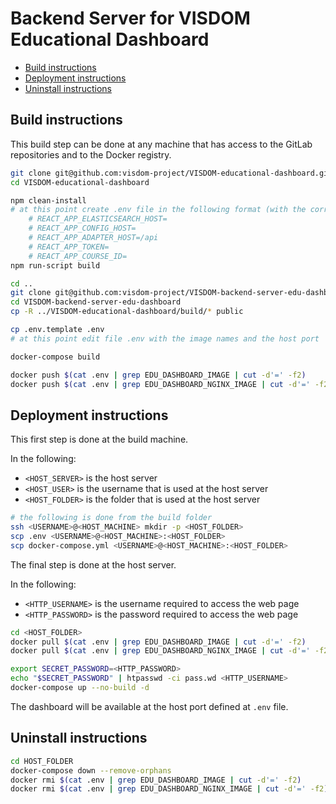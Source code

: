 # Backend Server for VISDOM Educational Dashboard

<!-- no toc -->
- [Build instructions](#build-instructions)
- [Deployment instructions](#deployment-instructions)
- [Uninstall instructions](#uninstall-instructions)

## Build instructions

This build step can be done at any machine that has access to the GitLab repositories and to the Docker registry.

```bash
git clone git@github.com:visdom-project/VISDOM-educational-dashboard.git
cd VISDOM-educational-dashboard

npm clean-install
# at this point create .env file in the following format (with the correct values for the variables)
    # REACT_APP_ELASTICSEARCH_HOST=
    # REACT_APP_CONFIG_HOST=
    # REACT_APP_ADAPTER_HOST=/api
    # REACT_APP_TOKEN=
    # REACT_APP_COURSE_ID=
npm run-script build

cd ..
git clone git@github.com:visdom-project/VISDOM-backend-server-edu-dashboard.git
cd VISDOM-backend-server-edu-dashboard
cp -R ../VISDOM-educational-dashboard/build/* public

cp .env.template .env
# at this point edit file .env with the image names and the host port

docker-compose build

docker push $(cat .env | grep EDU_DASHBOARD_IMAGE | cut -d'=' -f2)
docker push $(cat .env | grep EDU_DASHBOARD_NGINX_IMAGE | cut -d'=' -f2)
```

## Deployment instructions

This first step is done at the build machine.

In the following:

- `<HOST_SERVER>` is the host server
- `<HOST_USER>` is the username that is used at the host server
- `<HOST_FOLDER>` is the folder that is used at the host server

```bash
# the following is done from the build folder
ssh <USERNAME>@<HOST_MACHINE> mkdir -p <HOST_FOLDER>
scp .env <USERNAME>@<HOST_MACHINE>:<HOST_FOLDER>
scp docker-compose.yml <USERNAME>@<HOST_MACHINE>:<HOST_FOLDER>
```

The final step is done at the host server.

In the following:

- `<HTTP_USERNAME>` is the username required to access the web page
- `<HTTP_PASSWORD>` is the password required to access the web page

```bash
cd <HOST_FOLDER>
docker pull $(cat .env | grep EDU_DASHBOARD_IMAGE | cut -d'=' -f2)
docker pull $(cat .env | grep EDU_DASHBOARD_NGINX_IMAGE | cut -d'=' -f2)

export SECRET_PASSWORD=<HTTP_PASSWORD>
echo "$SECRET_PASSWORD" | htpasswd -ci pass.wd <HTTP_USERNAME>
docker-compose up --no-build -d
```

The dashboard will be available at the host port defined at `.env` file.

## Uninstall instructions

```bash
cd HOST_FOLDER
docker-compose down --remove-orphans
docker rmi $(cat .env | grep EDU_DASHBOARD_IMAGE | cut -d'=' -f2)
docker rmi $(cat .env | grep EDU_DASHBOARD_NGINX_IMAGE | cut -d'=' -f2)
```
